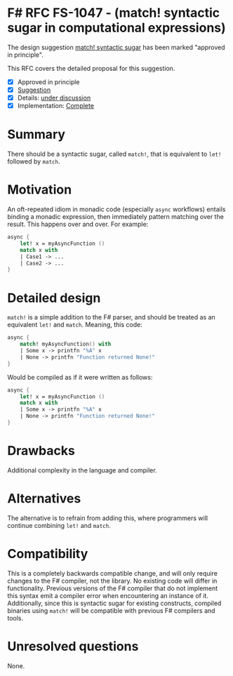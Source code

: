 # F# RFC FS-1047 - (match! syntactic sugar in computational expressions)

The design suggestion [match! syntactic sugar](https://github.com/fsharp/fslang-suggestions/issues/572) has been marked "approved in principle".

This RFC covers the detailed proposal for this suggestion.

* [x] Approved in principle
* [x] [Suggestion](https://github.com/fsharp/fslang-suggestions/issues/572)
* [x] Details: [under discussion](https://github.com/fsharp/fslang-design/issues/255)
* [x] Implementation: [Complete](https://github.com/dotnet/fsharp/pull/4427)

# Summary
[summary]: #summary

There should be a syntactic sugar, called `match!`, that is equivalent to `let!` followed by `match`.

# Motivation
[motivation]: #motivation

An oft-repeated idiom in monadic code (especially `async` workflows) entails binding a monadic expression, then immediately pattern matching over the result. This happens over and over. For example:

```fsharp
async {
    let! x = myAsyncFunction ()
    match x with
    | Case1 -> ...
    | Case2 -> ...
}
```

# Detailed design
[design]: #detailed-design

`match!` is a simple addition to the F# parser, and should be treated as an equivalent `let!` and `match`. Meaning, this code:

```fsharp
async {
    match! myAsyncFunction() with
    | Some x -> printfn "%A" x
    | None -> printfn "Function returned None!"
}
```
      
Would be compiled as if it were written as follows:

```fsharp
async {
    let! x = myAsyncFunction ()
    match x with
    | Some x -> printfn "%A" x
    | None -> printfn "Function returned None!"
}
```

# Drawbacks
[drawbacks]: #drawbacks

Additional complexity in the language and compiler.

# Alternatives
[alternatives]: #alternatives

The alternative is to refrain from adding this, where programmers will continue combining `let!` and `match`.

# Compatibility
[compatibility]: #compatibility

This is a completely backwards compatible change, and will only require changes to the F# compiler, not the library. No existing code will differ in functionality. Previous versions of the F# compiler that do not implement this syntax emit a compiler error when encountering an instance of it. Additionally, since this is syntactic sugar for existing constructs, compiled binaries using `match!` will be compatible with previous F# compilers and tools.

# Unresolved questions
[unresolved]: #unresolved-questions

None.

